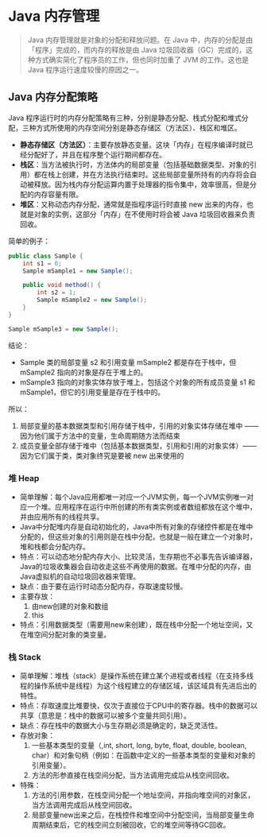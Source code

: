# Java 内存管理

> Java 内存管理就是对象的分配和释放问题。在 Java 中，内存的分配是由「程序」完成的，而内存的释放是由 Java 垃圾回收器（GC）完成的，这种方式确实简化了程序员的工作，但也同时加重了 JVM 的工作。这也是 Java 程序运行速度较慢的原因之一。

## Java 内存分配策略
Java 程序运行时的内存分配策略有三种，分别是静态分配、栈式分配和堆式分配，三种方式所使用的内存空间分别是静态存储区（方法区）、栈区和堆区。

* **静态存储区（方法区）**：主要存放静态变量。这块「内存」在程序编译时就已经分配好了，并且在程序整个运行期间都存在。
* **栈区**：当方法被执行时，方法体内的局部变量（包括基础数据类型、对象的引用）都在栈上创建，并在方法执行结束时。这些局部变量所持有的内存将会自动被释放。因为栈内存分配运算内置于处理器的指令集中，效率很高，但是分配的内存容量有限。
* **堆区**：又称动态内存分配，通常就是指程序运行时直接 new 出来的内存，也就是对象的实例，这部分「内存」在不使用时将会被 Java 垃圾回收器来负责回收。

简单的例子：

``` java
public class Sample {
    int s1 = 0;
    Sample mSample1 = new Sample();

    public void method() {
        int s2 = 1;
        Sample mSample2 = new Sample();
    }
}

Sample mSample3 = new Sample();
```
结论：
* Sample 类的局部变量 s2 和引用变量 mSample2 都是存在于栈中，但 mSample2 指向的对象是存在于堆上的。
* mSample3 指向的对象实体存放于堆上，包括这个对象的所有成员变量 s1 和 mSample1，但它的引用变量是存在于栈中的。

所以：
1. 局部变量的基本数据类型和引用存储于栈中，引用的对象实体存储在堆中 —— 因为他们属于方法中的变量，生命周期随方法而结束
2. 成员变量全部存储于堆中（包括基本数据类型，引用和引用的对象实体）—— 因为它们属于类，类对象终究是要被 new 出来使用的


### 堆 Heap
- 简单理解：每个Java应用都唯一对应一个JVM实例，每一个JVM实例唯一对应一个堆。应用程序在运行中所创建的所有类实例或者数组都放在这个堆中，并由应用所有的线程共享。
- Java中分配堆内存是自动初始化的，Java中所有对象的存储控件都是在堆中分配的，但这些对象的引用则是在栈中分配，也就是一般在建立一个对象时，堆和栈都会分配内存。
- 特点：可以动态地分配内存大小、比较灵活，生存期也不必事先告诉编译器，Java的垃圾收集器会自动收走这些不再使用的数据。在堆中分配的内存，由Java虚拟机的自动垃圾回收器来管理。
- 缺点：由于要在运行时动态分配内存，存取速度较慢。
- 主要存放：
	1. 由new创建的对象和数组
	2. this
- 特点：引用数据类型（需要用new来创建），既在栈中分配一个地址空间，又在堆空间分配对象的类变量。

### 栈 Stack
- 简单理解：堆栈（stack）是操作系统在建立某个进程或者线程（在支持多线程的操作系统中是线程）为这个线程建立的存储区域，该区域具有先进后出的特性。
- 特点：存取速度比堆要快，仅次于直接位于CPU中的寄存器。栈中的数据可以共享（意思是：栈中的数据可以被多个变量共同引用）。
- 缺点：存在栈中的数据大小与生存期必须是确定的，缺乏灵活性。
- 存放对象：
	1. 一些基本类型的变量（,int, short, long, byte, float, double, boolean, char）和对象句柄（例如：在函数中定义的一些基本类型的变量和对象的引用变量）。
	2. 方法的形参直接在栈空间分配，当方法调用完成后从栈空间回收。
- 特殊：
	1. 方法的引用参数，在栈空间分配一个地址空间，并指向堆空间的对象区，当方法调用完成后从栈空间回收。
	2. 局部变量new出来之后，在栈控件和堆空间中分配空间，当局部变量生命周期结束后，它的栈空间立刻被回收，它的堆空间等待GC回收。



